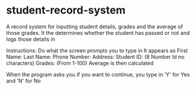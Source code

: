 # student-record-system

A record system for inputting student details, grades and the average of those grades. It the determines whether the student has passed or not and logs those details in

Instructions:
Do what the screen prompts you to type in
It appears as 
First Name:
Last Name:
Phone Number:
Address:
Student ID: (8 Number Id no characters)
Grades: (From 1-100)
Average is then calculated

When the program asks you if you want to continue, you type in 'Y' for Yes and 'N' for No
